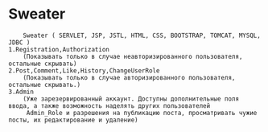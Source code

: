 # Sweater
        Sweater ( SERVLET, JSP, JSTL, HTML, CSS, BOOTSTRAP, TOMCAT, MYSQL, JDBC )
	1.Registration,Authorization
		(Показывать только в случае неавторизированного пользователя, остальные скрывать)
	2.Post,Comment,Like,History,ChangeUserRole
		(Показывать только в случае авторизированного пользователя, остальные скрывать.)
	3.Admin
		(Уже зарезервированный аккаунт. Доступны дополнительные поля ввода, а также возможность наделять других пользователей
		 Admin_Role и разрешения на публикацию поста, просматривать чужие посты, их редактирование и удаление)
